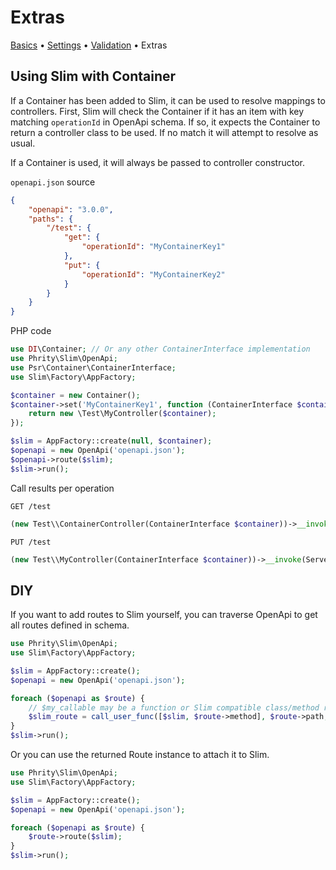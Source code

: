 # Extras

[Basics](Basics.md) • [Settings](Settings.md) • [Validation](Validation.md) • Extras

## Using Slim with Container

If a Container has been added to Slim, it can be used to resolve mappings to controllers.
First, Slim will check the Container if it has an item with key matching `operationId` in OpenApi schema.
If so, it expects the Container to return a controller class to be used.
If no match it will attempt to resolve as usual.

If a Container is used, it will always be passed to controller constructor.

`openapi.json` source
```json
{
    "openapi": "3.0.0",
    "paths": {
        "/test": {
            "get": {
                "operationId": "MyContainerKey1"
            },
            "put": {
                "operationId": "MyContainerKey2"
            }
        }
    }
}
```

PHP code
```php
use DI\Container; // Or any other ContainerInterface implementation
use Phrity\Slim\OpenApi;
use Psr\Container\ContainerInterface;
use Slim\Factory\AppFactory;

$container = new Container();
$container->set('MyContainerKey1', function (ContainerInterface $container) {
    return new \Test\MyController($container);
});

$slim = AppFactory::create(null, $container);
$openapi = new OpenApi('openapi.json');
$openapi->route($slim);
$slim->run();
```

Call results per operation
```
GET /test
```
```php
(new Test\\ContainerController(ContainerInterface $container))->__invoke(ServerRequestInterface $request, ResponseInterface $response, array $attributes): ResponseInterface
```
```
PUT /test
```
```php
(new Test\\MyController(ContainerInterface $container))->__invoke(ServerRequestInterface $request, ResponseInterface $response, array $attributes): ResponseInterface
```

## DIY

If you want to add routes to Slim yourself, you can traverse OpenApi to get all routes defined in schema.
```php
use Phrity\Slim\OpenApi;
use Slim\Factory\AppFactory;

$slim = AppFactory::create();
$openapi = new OpenApi('openapi.json');

foreach ($openapi as $route) {
    // $my_callable may be a function or Slim compatible class/method reference
    $slim_route = call_user_func([$slim, $route->method], $route->path, $my_callable);
}
$slim->run();
```

Or you can use the returned Route instance to attach it to Slim.
```php
use Phrity\Slim\OpenApi;
use Slim\Factory\AppFactory;

$slim = AppFactory::create();
$openapi = new OpenApi('openapi.json');

foreach ($openapi as $route) {
    $route->route($slim);
}
$slim->run();
```
